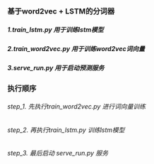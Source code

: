 ### 基于word2vec + LSTM的分词器
##### 1.train_lstm.py 用于训练lstm模型
##### 2.train_word2vec.py 用于训练word2vec词向量
##### 3.serve_run.py 用于启动预测服务 

### 执行顺序
###### step_1. 先执行train_word2vec.py 进行词向量训练
###### step_2. 再执行train_lstm.py 训练lstm模型
###### step_3. 最后启动 serve_run.py 服务
